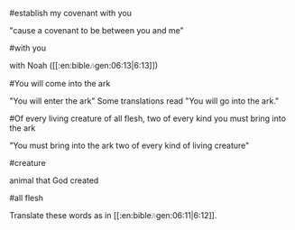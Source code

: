 #establish my covenant with you

"cause a covenant to be between you and me"

#with you

with Noah ([[:en:bible:notes:gen:06:13|6:13]])

#You will come into the ark

"You will enter the ark" Some translations read "You will go into the ark."

#Of every living creature of all flesh, two of every kind you must bring into the ark

"You must bring into the ark two of every kind of living creature"

#creature

animal that God created

#all flesh

Translate these words as in [[:en:bible:notes:gen:06:11|6:12]].